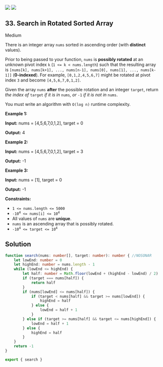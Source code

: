 [![](https://img.shields.io/github/stars/LeetCode-Top-Interview-150/LeetCode-Top-Interview-150?label=Stars&style=flat-square)](https://github.com/LeetCode-Top-Interview-150/LeetCode-Top-Interview-150)
[![](https://img.shields.io/github/forks/LeetCode-Top-Interview-150/LeetCode-Top-Interview-150?label=Fork%20me%20on%20GitHub%20&style=flat-square)](https://github.com/LeetCode-Top-Interview-150/LeetCode-Top-Interview-150/fork)

## 33\. Search in Rotated Sorted Array

Medium

There is an integer array `nums` sorted in ascending order (with **distinct** values).

Prior to being passed to your function, `nums` is **possibly rotated** at an unknown pivot index `k` (`1 <= k < nums.length`) such that the resulting array is `[nums[k], nums[k+1], ..., nums[n-1], nums[0], nums[1], ..., nums[k-1]]` (**0-indexed**). For example, `[0,1,2,4,5,6,7]` might be rotated at pivot index `3` and become `[4,5,6,7,0,1,2]`.

Given the array `nums` **after** the possible rotation and an integer `target`, return _the index of_ `target` _if it is in_ `nums`_, or_ `-1` _if it is not in_ `nums`.

You must write an algorithm with `O(log n)` runtime complexity.

**Example 1:**

**Input:** nums = [4,5,6,7,0,1,2], target = 0

**Output:** 4 

**Example 2:**

**Input:** nums = [4,5,6,7,0,1,2], target = 3

**Output:** -1 

**Example 3:**

**Input:** nums = [1], target = 0

**Output:** -1 

**Constraints:**

*   `1 <= nums.length <= 5000`
*   <code>-10<sup>4</sup> <= nums[i] <= 10<sup>4</sup></code>
*   All values of `nums` are **unique**.
*   `nums` is an ascending array that is possibly rotated.
*   <code>-10<sup>4</sup> <= target <= 10<sup>4</sup></code>

## Solution

```typescript
function search(nums: number[], target: number): number { //NOSONAR
    let lowEnd: number = 0
    let highEnd: number = nums.length - 1
    while (lowEnd <= highEnd) {
        let half: number = Math.floor(lowEnd + (highEnd - lowEnd) / 2)
        if (target === nums[half]) {
            return half
        }
        if (nums[lowEnd] <= nums[half]) {
            if (target < nums[half] && target >= nums[lowEnd]) {
                highEnd = half
            } else {
                lowEnd = half + 1
            }
        } else if (target >= nums[half] && target <= nums[highEnd]) {
            lowEnd = half + 1
        } else {
            highEnd = half
        }
    }
    return -1
}

export { search }
```